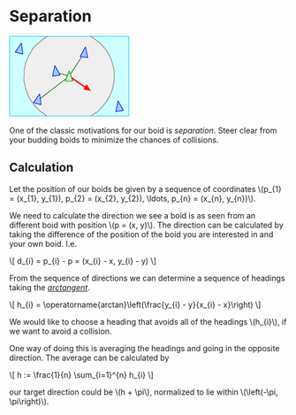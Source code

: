 # Separation
![Separation; steering clear of budding boids](image/separation.gif)

One of the classic motivations for our boid is _separation_. Steer clear from
your budding boids to minimize the chances of collisions.

## Calculation
Let the position of our boids be given by a sequence of coordinates 
\\(p_{1} = (x_{1}, y_{1}), p_{2} = (x_{2}, y_{2}), \ldots, p_{n} = (x_{n}, y_{n})\\).

We need to calculate the direction we see a boid is as seen from an different
boid with position \\(p = (x, y)\\). The direction can be calculated by taking
the difference of the position of the boid you are interested in and your own
boid. I.e.

\\[
d_{i} = p_{i} - p = (x_{i} - x, y_{i} - y)
\\]

From the sequence of directions we can determine a sequence of headings taking
the
[_arctangent_](https://en.wikipedia.org/wiki/Inverse_trigonometric_functions).

\\[
h_{i} = \operatorname{arctan}\left(\frac{y_{i} - y}{x_{i} - x}\right)
\\]

We would like to choose a heading that avoids all of the headings \\(h_{i}\\),
if we want to avoid a collision.

One way of doing this is averaging the headings and going in the opposite
direction. The average can be calculated by

\\[
h := \frac{1}{n} \sum_{i=1}^{n} h_{i}
\\]

our target direction could be \\(h + \pi\\), normalized to lie within 
\\(\left(-\pi, \pi\right)\\).
